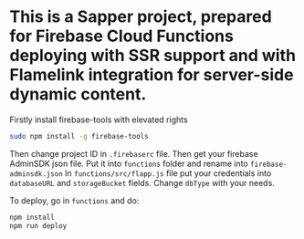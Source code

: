 # This is a Sapper project, prepared for Firebase Cloud Functions deploying with SSR support and with Flamelink integration for server-side dynamic content.

Firstly install firebase-tools with elevated rights

```bash
sudo npm install -g firebase-tools
```

Then change project ID in `.firebaserc` file. 
Then get your firebase AdminSDK json file. 
Put it into `functions` folder and rename into `firebase-adminsdk.json`
In `functions/src/flapp.js` file put your credentials into `databaseURL` and `storageBucket` fields. Change `dbType` with your needs.

To deploy, go in `functions` and do:

```bash
npm install
npm run deploy
```

